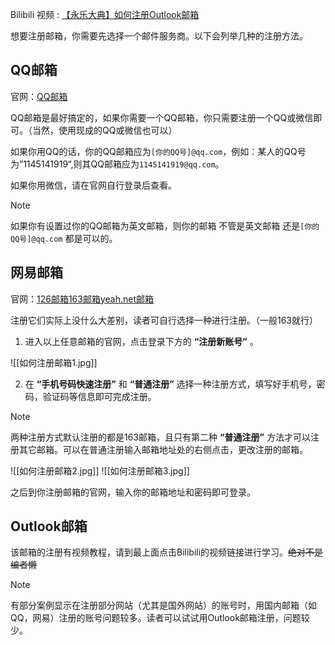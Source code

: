 Bilibili 视频 : [【永乐大典】如何注册Outlook邮箱](https://www.bilibili.com/video/BV1Pz421z7UG/)

想要注册邮箱，你需要先选择一个邮件服务商。以下会列举几种的注册方法。

## QQ邮箱

官网：[QQ邮箱](https://mail.qq.com)

QQ邮箱是最好搞定的，如果你需要一个QQ邮箱，你只需要注册一个QQ或微信即可。（当然，使用现成的QQ或微信也可以）

如果你用QQ的话，你的QQ邮箱应为`[你的QQ号]@qq.com`，例如：某人的QQ号为”1145141919“,则其QQ邮箱应为`1145141919@qq.com`。

如果你用微信，请在官网自行登录后查看。

>[!NOTE]
>如果你有设置过你的QQ邮箱为英文邮箱，则你的邮箱 不管是英文邮箱 还是`[你的QQ号]@qq.com` 都是可以的。

## 网易邮箱

官网：[126邮箱](https://www.126.com)[163邮箱](https://mail.163.com)[yeah.net邮箱](https://www.yeah.net/)

注册它们实际上没什么大差别，读者可自行选择一种进行注册。（一般163就行）

1. 进入以上任意邮箱的官网，点击登录下方的 **“注册新账号”** 。

![[如何注册邮箱1.jpg]]

2. 在 **“手机号码快速注册”** 和 **“普通注册”** 选择一种注册方式，填写好手机号，密码，验证码等信息即可完成注册。

>[!NOTE]
>两种注册方式默认注册的都是163邮箱，且只有第二种 **“普通注册”** 方法才可以注册其它邮箱。可以在普通注册输入邮箱地址处的右侧点击，更改注册的邮箱。

![[如何注册邮箱2.jpg]]
![[如何注册邮箱3.jpg]]

之后到你注册邮箱的官网，输入你的邮箱地址和密码即可登录。

## Outlook邮箱

该邮箱的注册有视频教程，请到最上面点击Bilibili的视频链接进行学习。~~绝对不是编者懒~~

>[!NOTE]
>有部分案例显示在注册部分网站（尤其是国外网站）的账号时，用国内邮箱（如QQ，网易）注册的账号问题较多。读者可以试试用Outlook邮箱注册，问题较少。
